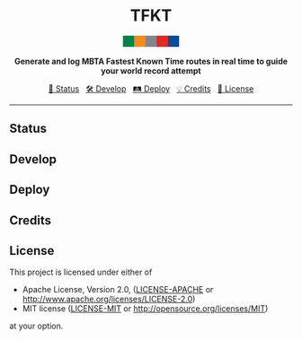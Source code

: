 <div align="center">

# TFKT

<img src="./static/tfkt_logo.png" alt="TFKT Logo" width="20%">

**Generate and log MBTA Fastest Known Time routes in real time to guide your world record attempt**

[🚉 Status](#-status) &nbsp; [🛠️ Develop](#-develop) &nbsp; [🛤️ Deploy](#-deploy) &nbsp; [💡 Credits](#-credits) &nbsp; [📖 License](#-license)

</div>

---

## Status

## Develop

## Deploy

## Credits

## License

This project is licensed under either of

 * Apache License, Version 2.0, ([LICENSE-APACHE](LICENSE-APACHE) or
   http://www.apache.org/licenses/LICENSE-2.0)
 * MIT license ([LICENSE-MIT](LICENSE-MIT) or
   http://opensource.org/licenses/MIT)

at your option.
